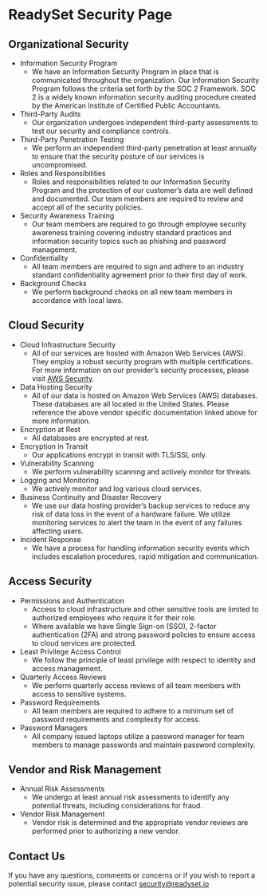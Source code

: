 # ReadySet Security Page

## Organizational Security
* Information Security Program
  * We have an Information Security Program in place that is communicated throughout the organization. Our Information Security Program follows the criteria set forth by the SOC 2 Framework. SOC 2 is a widely known information security auditing procedure created by the American Institute of Certified Public Accountants. 
* Third-Party Audits
  * Our organization undergoes independent third-party assessments to test our security and compliance controls.
* Third-Party Penetration Testing
  * We perform an independent third-party penetration at least annually to ensure that the security posture of our services is uncompromised.
* Roles and Responsibilities
  * Roles and responsibilities related to our Information Security Program and the protection of our customer’s data are well defined and documented. Our team members are required to review and accept all of the security policies.
* Security Awareness Training
  * Our team members are required to go through employee security awareness training covering industry standard practices and information security topics such as phishing and password management.
* Confidentiality
  * All team members are required to sign and adhere to an industry standard confidentiality agreement prior to their first day of work.
* Background Checks
  * We perform background checks on all new team members in accordance with local laws.

## Cloud Security
* Cloud Infrastructure Security
  * All of our services are hosted with Amazon Web Services (AWS). They employ a robust security program with multiple certifications. For more information on our provider’s security processes, please visit [AWS Security](https://aws.amazon.com/security/).
* Data Hosting Security
  * All of our data is hosted on Amazon Web Services (AWS) databases. These databases are all located in the United States. Please reference the above vendor specific documentation linked above for more information.
* Encryption at Rest
  * All databases are encrypted at rest.
* Encryption in Transit
  * Our applications encrypt in transit with TLS/SSL only.
* Vulnerability Scanning 
  * We perform vulnerability scanning and actively monitor for threats.
* Logging and Monitoring
  * We actively monitor and log various cloud services.
* Business Continuity and Disaster Recovery
  * We use our data hosting provider’s backup services to reduce any risk of data loss in the event of a hardware failure. We utilize monitoring services to alert the team in the event of any failures affecting users.
* Incident Response
  * We have a process for handling information security events which includes escalation procedures, rapid mitigation and communication.

## Access Security
* Permissions and Authentication
  * Access to cloud infrastructure and other sensitive tools are limited to authorized employees who require it for their role. 
  * Where available we have Single Sign-on (SSO), 2-factor authentication (2FA) and strong password policies to ensure access to cloud services are protected.
* Least Privilege Access Control
  * We follow the principle of least privilege with respect to identity and access management.
* Quarterly Access Reviews
  * We perform quarterly access reviews of all team members with access to sensitive systems.
* Password Requirements
  * All team members are required to adhere to a minimum set of password requirements and complexity for access.
* Password Managers
  * All company issued laptops utilize a password manager for team members to manage passwords and maintain password complexity.

## Vendor and Risk Management
* Annual Risk Assessments
  * We undergo at least annual risk assessments to identify any potential threats, including considerations for fraud. 
* Vendor Risk Management
  * Vendor risk is determined and the appropriate vendor reviews are performed prior to authorizing a new vendor.

## Contact Us
If you have any questions, comments or concerns or if you wish to report a potential security issue, please contact security@readyset.io